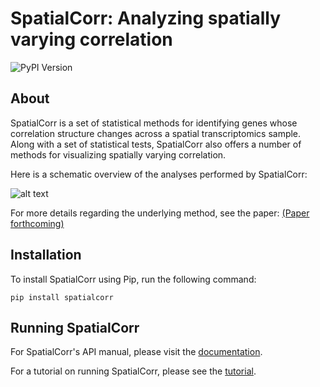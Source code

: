 # SpatialCorr: Analyzing spatially varying correlation 
  
![PyPI Version](https://img.shields.io/pypi/v/spatialcorr)

## About

SpatialCorr is a set of statistical methods for identifying genes whose correlation structure changes across a spatial transcriptomics sample. Along with a set of statistical tests, SpatialCorr also offers a number of methods for visualizing spatially varying correlation.

Here is a schematic overview of the analyses performed by SpatialCorr:

![alt text](https://raw.githubusercontent.com/mbernste/spatialcorr/main/imgs/Overview_MainFigure_V3-01.png)

For more details regarding the underlying method, see the paper: [(Paper forthcoming)]()

## Installation

To install SpatialCorr using Pip, run the following command:

`pip install spatialcorr`

## Running SpatialCorr

For SpatialCorr's API manual, please visit the [documentation](https://spatialcorr.readthedocs.io/en/latest/index.html).

For a tutorial on running SpatialCorr, please see the [tutorial](https://github.com/mbernste/spatialcorr/blob/main/tutorial/SpatialCorr_tutorial.ipynb).
